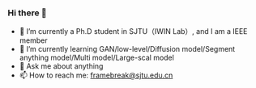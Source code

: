 ### Hi there 👋

- 🔭 I’m currently a Ph.D student in SJTU（IWIN Lab）, and I am a IEEE member
- 🌱 I’m currently learning GAN/low-level/Diffusion model/Segment anything model/Multi model/Large-scal model
- 💬 Ask me about anything
- 📫 How to reach me: framebreak@sjtu.edu.cn

